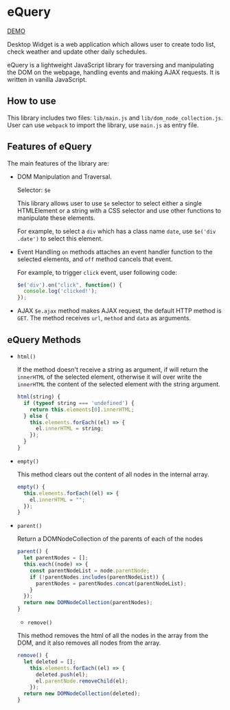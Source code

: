 # eQuery

[DEMO](http://www.chaofan.live/eQuery/)

Desktop Widget is a web application which allows user to create todo list, check weather and update other daily schedules.

eQuery is a lightweight JavaScript library for traversing and manipulating the DOM on the webpage, handling events and making AJAX requests. It is written in vanilla JavaScript.

## How to use

This library includes two files: `lib/main.js` and `lib/dom_node_collection.js`. User can use `webpack` to import the library, use `main.js` as entry file.

## Features of eQuery

The main features of the library are:

* DOM Manipulation and Traversal.

  Selector: `$e`

  This library allows user to use `$e` selector to select either a single HTMLElement or a string with a CSS selector and use other functions to manipulate these elements.

  For example, to select a `div` which has a class name `date`, use `$e('div .date')` to select this element.

* Event Handling
`on` methods attaches an event handler function to the selected elements, and `off` method cancels that event.

  For example, to trigger `click` event, user following code:

  ```js
  $e('div').on("click", function() {
    console.log('clicked!');
  });
  ```

* AJAX
`$e.ajax` method makes AJAX request, the default HTTP method is `GET`. The method receives `url`, `method` and `data` as arguments.

## eQuery Methods

* `html()`

  If the method doesn't receive a string as argument, if will return the `innerHTML` of the selected element, otherwise it will over write the `innerHTML` the content of the selected element with the string argument.

  ```js
  html(string) {
    if (typeof string === 'undefined') {
      return this.elements[0].innerHTML;
    } else {
      this.elements.forEach((el) => {
        el.innerHTML = string;
      });
    }
  }
  ```

* `empty()`

  This method clears out the content of all nodes in the internal array.

  ```js
  empty() {
    this.elements.forEach((el) => {
      el.innerHTML = "";
    });
  }
  ```

* `parent()`

  Return a DOMNodeCollection of the parents of each of the nodes

  ```js
  parent() {
    let parentNodes = [];
    this.each((node) => {
      const parentNodeList = node.parentNode;
      if (!parentNodes.includes(parentNodeList)) {
        parentNodes = parentNodes.concat(parentNodeList);
      }
    });
    return new DOMNodeCollection(parentNodes);
  }
  ```

  * `remove()`

  This method removes the html of all the nodes in the array from the DOM, and it also removes all nodes from the array.

  ```js
  remove() {
    let deleted = [];
      this.elements.forEach((el) => {
        deleted.push(el);
        el.parentNode.removeChild(el);
      });
    return new DOMNodeCollection(deleted);
  }
  ```
